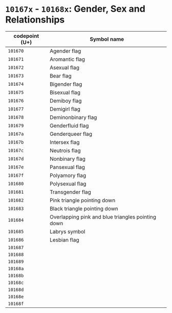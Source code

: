 # `10167x` - `10168x`: Gender, Sex and Relationships

| codepoint (U+) | Symbol name |
| ---- | ---- |
| `101670` | Agender flag  |
| `101671` | Aromantic flag |
| `101672` | Asexual flag  |
| `101673` | Bear flag |
| `101674` | Bigender flag |
| `101675` | Bisexual flag |
| `101676` | Demiboy flag |
| `101677` | Demigirl flag |
| `101678` | Deminonbinary flag |
| `101679` | Genderfluid flag |
| `10167a` | Genderqueer flag |
| `10167b` | Intersex flag |
| `10167c` | Neutrois flag |
| `10167d` | Nonbinary flag |
| `10167e` | Pansexual flag |
| `10167f` | Polyamory flag | 
| `101680` | Polysexual flag |
| `101681` | Transgender flag |
| `101682` | Pink triangle pointing down |
| `101683` | Black triangle pointing down |
| `101684` | Overlapping pink and blue triangles pointing down |
| `101685` | Labrys symbol |
| `101686` | Lesbian flag |
| `101687` |  |
| `101688` |  |
| `101689` |  |
| `10168a` |  |
| `10168b` |  |
| `10168c` |  |
| `10168d` |  |
| `10168e` |  |
| `10168f` |  |
